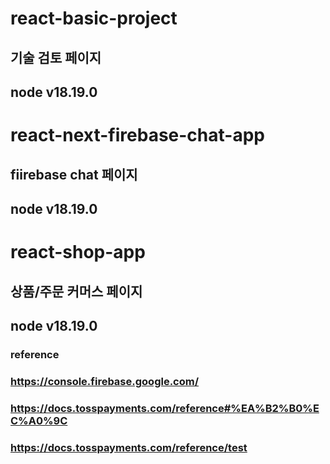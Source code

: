 # react-basic-project
## 기술 검토 페이지
## node v18.19.0

# react-next-firebase-chat-app
## fiirebase chat 페이지
## node v18.19.0

# react-shop-app
## 상품/주문 커머스 페이지
## node v18.19.0
### reference
### https://console.firebase.google.com/
### https://docs.tosspayments.com/reference#%EA%B2%B0%EC%A0%9C
### https://docs.tosspayments.com/reference/test